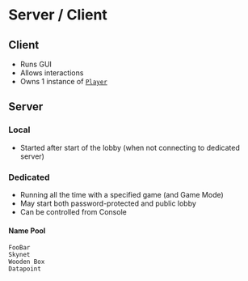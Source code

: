 # Server / Client

## Client
- Runs GUI
- Allows interactions
- Owns 1 instance of [`Player`](../Lua_Api/Player/README.md)

## Server

### Local
- Started after start of the lobby (when not connecting to dedicated server)
  
### Dedicated
- Running all the time with a specified game (and Game Mode)
- May start both password-protected and public lobby
- Can be controlled from Console
  
#### Name Pool

```
FooBar
Skynet
Wooden Box
Datapoint
```